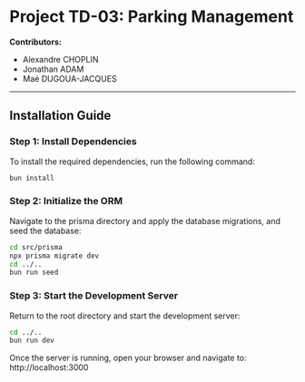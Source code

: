# Project TD-03: Parking Management

**Contributors:**

- Alexandre CHOPLIN
- Jonathan ADAM
- Maé DUGOUA-JACQUES

---

## Installation Guide

### Step 1: Install Dependencies

To install the required dependencies, run the following command:

```bash
bun install
```

### Step 2: Initialize the ORM

Navigate to the prisma directory and apply the database migrations, and seed the database:

```bash
cd src/prisma
npx prisma migrate dev
cd ../..
bun run seed
```

### Step 3: Start the Development Server

Return to the root directory and start the development server:

```bash
cd ../..
bun run dev
```

Once the server is running, open your browser and navigate to: http://localhost:3000
